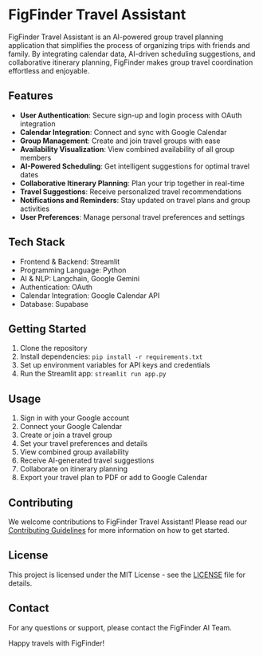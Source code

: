 # FigFinder Travel Assistant

FigFinder Travel Assistant is an AI-powered group travel planning application that simplifies the process of organizing trips with friends and family. By integrating calendar data, AI-driven scheduling suggestions, and collaborative itinerary planning, FigFinder makes group travel coordination effortless and enjoyable.

## Features

- **User Authentication**: Secure sign-up and login process with OAuth integration
- **Calendar Integration**: Connect and sync with Google Calendar
- **Group Management**: Create and join travel groups with ease
- **Availability Visualization**: View combined availability of all group members
- **AI-Powered Scheduling**: Get intelligent suggestions for optimal travel dates
- **Collaborative Itinerary Planning**: Plan your trip together in real-time
- **Travel Suggestions**: Receive personalized travel recommendations
- **Notifications and Reminders**: Stay updated on travel plans and group activities
- **User Preferences**: Manage personal travel preferences and settings

## Tech Stack

- Frontend & Backend: Streamlit
- Programming Language: Python
- AI & NLP: Langchain, Google Gemini
- Authentication: OAuth
- Calendar Integration: Google Calendar API
- Database: Supabase

## Getting Started

1. Clone the repository
2. Install dependencies: `pip install -r requirements.txt`
3. Set up environment variables for API keys and credentials
4. Run the Streamlit app: `streamlit run app.py`

## Usage

1. Sign in with your Google account
2. Connect your Google Calendar
3. Create or join a travel group
4. Set your travel preferences and details
5. View combined group availability
6. Receive AI-generated travel suggestions
7. Collaborate on itinerary planning
8. Export your travel plan to PDF or add to Google Calendar

## Contributing

We welcome contributions to FigFinder Travel Assistant! Please read our [Contributing Guidelines](CONTRIBUTING.md) for more information on how to get started.

## License

This project is licensed under the MIT License - see the [LICENSE](LICENSE) file for details.

## Contact

For any questions or support, please contact the FigFinder AI Team.

Happy travels with FigFinder!

